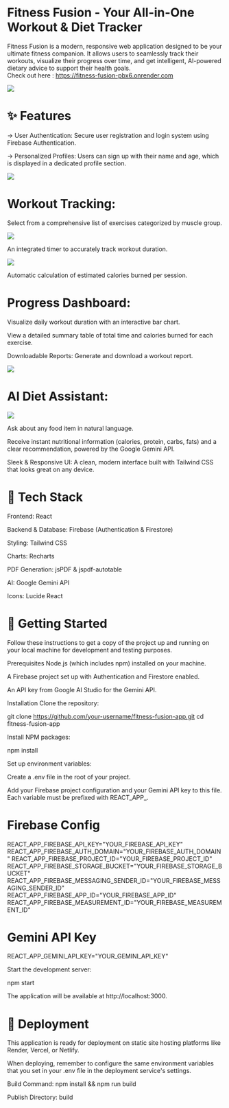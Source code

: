 # Fitness Fusion - Your All-in-One Workout & Diet Tracker
Fitness Fusion is a modern, responsive web application designed to be your ultimate fitness companion. It allows users to seamlessly track their workouts, visualize their progress over time, and get intelligent, AI-powered dietary advice to support their health goals.
<br>
Check out here : https://fitness-fusion-pbx6.onrender.com

<img src = "fit1.png">

# ✨ Features
-> User Authentication: Secure user registration and login system using Firebase Authentication.

-> Personalized Profiles: Users can sign up with their name and age, which is displayed in a dedicated profile section.

<img src = "fit2.png">

# Workout Tracking:

Select from a comprehensive list of exercises categorized by muscle group.

<img src = "fit3.png">

An integrated timer to accurately track workout duration.

<img src = "fit4.png">

Automatic calculation of estimated calories burned per session.

# Progress Dashboard:

Visualize daily workout duration with an interactive bar chart.

View a detailed summary table of total time and calories burned for each exercise.

Downloadable Reports: Generate and download a workout report.

<img src = "fit5.png">

# AI Diet Assistant:

<img src = "fit6.png">

Ask about any food item in natural language.

Receive instant nutritional information (calories, protein, carbs, fats) and a clear recommendation, powered by the Google Gemini API.

Sleek & Responsive UI: A clean, modern interface built with Tailwind CSS that looks great on any device.

# 🚀 Tech Stack
Frontend: React

Backend & Database: Firebase (Authentication & Firestore)

Styling: Tailwind CSS

Charts: Recharts

PDF Generation: jsPDF & jspdf-autotable

AI: Google Gemini API

Icons: Lucide React

# 🏁 Getting Started
Follow these instructions to get a copy of the project up and running on your local machine for development and testing purposes.

Prerequisites
Node.js (which includes npm) installed on your machine.

A Firebase project set up with Authentication and Firestore enabled.

An API key from Google AI Studio for the Gemini API.

Installation
Clone the repository:

git clone https://github.com/your-username/fitness-fusion-app.git
cd fitness-fusion-app

Install NPM packages:

npm install

Set up environment variables:

Create a .env file in the root of your project.

Add your Firebase project configuration and your Gemini API key to this file. Each variable must be prefixed with REACT_APP_.

# Firebase Config
REACT_APP_FIREBASE_API_KEY="YOUR_FIREBASE_API_KEY"
REACT_APP_FIREBASE_AUTH_DOMAIN="YOUR_FIREBASE_AUTH_DOMAIN"
REACT_APP_FIREBASE_PROJECT_ID="YOUR_FIREBASE_PROJECT_ID"
REACT_APP_FIREBASE_STORAGE_BUCKET="YOUR_FIREBASE_STORAGE_BUCKET"
REACT_APP_FIREBASE_MESSAGING_SENDER_ID="YOUR_FIREBASE_MESSAGING_SENDER_ID"
REACT_APP_FIREBASE_APP_ID="YOUR_FIREBASE_APP_ID"
REACT_APP_FIREBASE_MEASUREMENT_ID="YOUR_FIREBASE_MEASUREMENT_ID"

# Gemini API Key
REACT_APP_GEMINI_API_KEY="YOUR_GEMINI_API_KEY"

Start the development server:

npm start

The application will be available at http://localhost:3000.

# 🚀 Deployment
This application is ready for deployment on static site hosting platforms like Render, Vercel, or Netlify.

When deploying, remember to configure the same environment variables that you set in your .env file in the deployment service's settings.

Build Command: npm install && npm run build

Publish Directory: build
